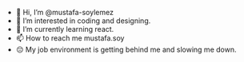 - 👋 Hi, I’m @mustafa-soylemez
- 👀 I’m interested in coding and designing.
- 🌱 I’m currently learning react.
- 📫 How to reach me mustafa.soy
- 😔 My job environment is getting behind me and slowing me down.

<!---
mustafa-soylemez/mustafa-soylemez is a ✨ special ✨ repository because its `README.md` (this file) appears on your GitHub profile.
You can click the Preview link to take a look at your changes.
--->
